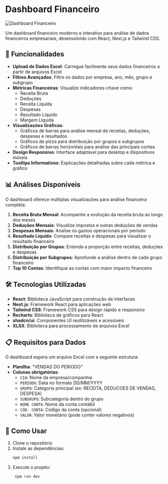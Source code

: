 # Dashboard Financeiro

![Dashboard Financeiro](https://hebbkx1anhila5yf.public.blob.vercel-storage.com/dash_financeiro-mGRF2s3ADcy83qFWc8Qaq7pQcBnsHM.png)

Um dashboard financeiro moderno e interativo para análise de dados financeiros empresariais, desenvolvido com React, Next.js e Tailwind CSS.

## 🚀 Funcionalidades

- **Upload de Dados Excel**: Carregue facilmente seus dados financeiros a partir de arquivos Excel
- **Filtros Avançados**: Filtre os dados por empresa, ano, mês, grupo e subgrupo
- **Métricas Financeiras**: Visualize indicadores-chave como:
  - Receita Bruta
  - Deduções
  - Receita Líquida
  - Despesas
  - Resultado Líquido
  - Margem Líquida
- **Visualizações Gráficas**:
  - Gráficos de barras para análise mensal de receitas, deduções, despesas e resultados
  - Gráficos de pizza para distribuição por grupos e subgrupos
  - Gráficos de barras horizontais para análise das principais contas
- **Design Responsivo**: Interface adaptável para desktop e dispositivos móveis
- **Tooltips Informativos**: Explicações detalhadas sobre cada métrica e gráfico

## 📊 Análises Disponíveis

O dashboard oferece múltiplas visualizações para análise financeira completa:

1. **Receita Bruta Mensal**: Acompanhe a evolução da receita bruta ao longo dos meses
2. **Deduções Mensais**: Visualize impostos e outras deduções de vendas
3. **Despesas Mensais**: Analise os gastos operacionais por período
4. **Resultado Líquido**: Compare receitas e despesas para visualizar o resultado financeiro
5. **Distribuição por Grupos**: Entenda a proporção entre receitas, deduções e despesas
6. **Distribuição por Subgrupos**: Aprofunde a análise dentro de cada grupo financeiro
7. **Top 10 Contas**: Identifique as contas com maior impacto financeiro

## 🛠️ Tecnologias Utilizadas

- **React**: Biblioteca JavaScript para construção de interfaces
- **Next.js**: Framework React para aplicações web
- **Tailwind CSS**: Framework CSS para design rápido e responsivo
- **Recharts**: Biblioteca de gráficos para React
- **shadcn/ui**: Componentes UI reutilizáveis e acessíveis
- **XLSX**: Biblioteca para processamento de arquivos Excel

## 📋 Requisitos para Dados

O dashboard espera um arquivo Excel com a seguinte estrutura:

- **Planilha**: "VENDAS DO PERIODO"
- **Colunas obrigatórias**:
  - `CIA`: Nome da empresa/companhia
  - `PERÍODO`: Data no formato DD/MM/YYYY
  - `GRUPO`: Categoria principal (ex: RECEITA, DEDUCOES DE VENDAS, DESPESA)
  - `SUBGRUPO`: Subcategoria dentro do grupo
  - `NOME CONTA`: Nome da conta contábil
  - `CÓD. CONTA`: Código da conta (opcional)
  - `VALOR`: Valor monetário (pode conter valores negativos)

## 🚀 Como Usar

1. Clone o repositório
2. Instale as dependências:
   ```bash
   npm install
3. Execute o projeto:
     ```bash
      npm run dev
